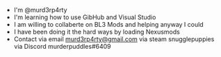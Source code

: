 - I'm @murd3rp4rty
- I'm learning how to use GibHub and Visual Studio
- I am willing to collaberte on BL3 Mods and helping anyway I could
- I have been doing it the hard ways by loading Nexusmods
- Contact via email murd3rp4rty@gmail.com via steam snugglepuppies via Discord murderpuddles#6409
